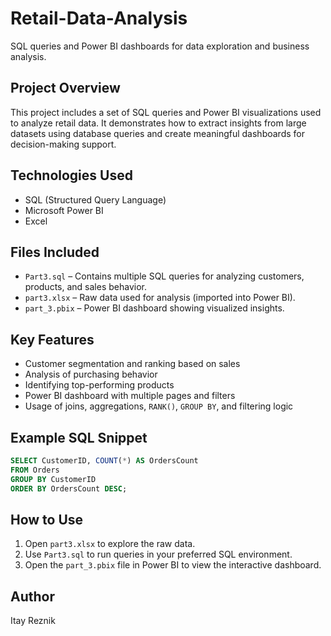 # Retail-Data-Analysis

SQL queries and Power BI dashboards for data exploration and business analysis.

## Project Overview

This project includes a set of SQL queries and Power BI visualizations used to analyze retail data. It demonstrates how to extract insights from large datasets using database queries and create meaningful dashboards for decision-making support.

## Technologies Used

- SQL (Structured Query Language)
- Microsoft Power BI
- Excel

## Files Included

- `Part3.sql` – Contains multiple SQL queries for analyzing customers, products, and sales behavior.
- `part3.xlsx` – Raw data used for analysis (imported into Power BI).
- `part_3.pbix` – Power BI dashboard showing visualized insights.

## Key Features

- Customer segmentation and ranking based on sales
- Analysis of purchasing behavior
- Identifying top-performing products
- Power BI dashboard with multiple pages and filters
- Usage of joins, aggregations, `RANK()`, `GROUP BY`, and filtering logic

## Example SQL Snippet

```sql
SELECT CustomerID, COUNT(*) AS OrdersCount
FROM Orders
GROUP BY CustomerID
ORDER BY OrdersCount DESC;
```

## How to Use

1. Open `part3.xlsx` to explore the raw data.
2. Use `Part3.sql` to run queries in your preferred SQL environment.
3. Open the `part_3.pbix` file in Power BI to view the interactive dashboard.

## Author

Itay Reznik
